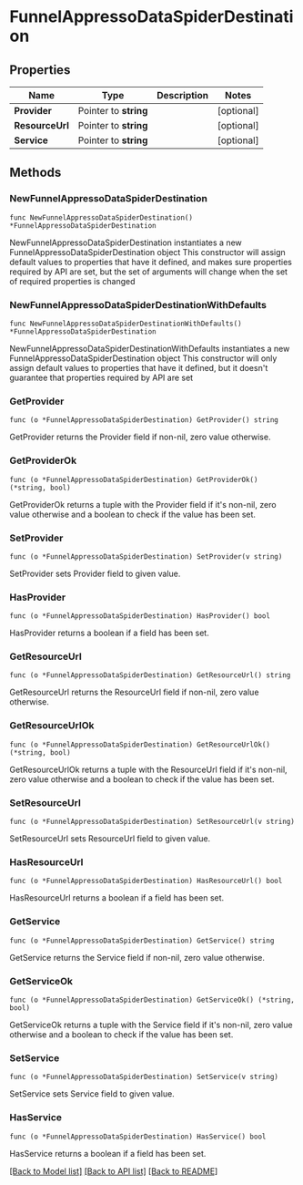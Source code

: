 # FunnelAppressoDataSpiderDestination

## Properties

Name | Type | Description | Notes
------------ | ------------- | ------------- | -------------
**Provider** | Pointer to **string** |  | [optional] 
**ResourceUrl** | Pointer to **string** |  | [optional] 
**Service** | Pointer to **string** |  | [optional] 

## Methods

### NewFunnelAppressoDataSpiderDestination

`func NewFunnelAppressoDataSpiderDestination() *FunnelAppressoDataSpiderDestination`

NewFunnelAppressoDataSpiderDestination instantiates a new FunnelAppressoDataSpiderDestination object
This constructor will assign default values to properties that have it defined,
and makes sure properties required by API are set, but the set of arguments
will change when the set of required properties is changed

### NewFunnelAppressoDataSpiderDestinationWithDefaults

`func NewFunnelAppressoDataSpiderDestinationWithDefaults() *FunnelAppressoDataSpiderDestination`

NewFunnelAppressoDataSpiderDestinationWithDefaults instantiates a new FunnelAppressoDataSpiderDestination object
This constructor will only assign default values to properties that have it defined,
but it doesn't guarantee that properties required by API are set

### GetProvider

`func (o *FunnelAppressoDataSpiderDestination) GetProvider() string`

GetProvider returns the Provider field if non-nil, zero value otherwise.

### GetProviderOk

`func (o *FunnelAppressoDataSpiderDestination) GetProviderOk() (*string, bool)`

GetProviderOk returns a tuple with the Provider field if it's non-nil, zero value otherwise
and a boolean to check if the value has been set.

### SetProvider

`func (o *FunnelAppressoDataSpiderDestination) SetProvider(v string)`

SetProvider sets Provider field to given value.

### HasProvider

`func (o *FunnelAppressoDataSpiderDestination) HasProvider() bool`

HasProvider returns a boolean if a field has been set.

### GetResourceUrl

`func (o *FunnelAppressoDataSpiderDestination) GetResourceUrl() string`

GetResourceUrl returns the ResourceUrl field if non-nil, zero value otherwise.

### GetResourceUrlOk

`func (o *FunnelAppressoDataSpiderDestination) GetResourceUrlOk() (*string, bool)`

GetResourceUrlOk returns a tuple with the ResourceUrl field if it's non-nil, zero value otherwise
and a boolean to check if the value has been set.

### SetResourceUrl

`func (o *FunnelAppressoDataSpiderDestination) SetResourceUrl(v string)`

SetResourceUrl sets ResourceUrl field to given value.

### HasResourceUrl

`func (o *FunnelAppressoDataSpiderDestination) HasResourceUrl() bool`

HasResourceUrl returns a boolean if a field has been set.

### GetService

`func (o *FunnelAppressoDataSpiderDestination) GetService() string`

GetService returns the Service field if non-nil, zero value otherwise.

### GetServiceOk

`func (o *FunnelAppressoDataSpiderDestination) GetServiceOk() (*string, bool)`

GetServiceOk returns a tuple with the Service field if it's non-nil, zero value otherwise
and a boolean to check if the value has been set.

### SetService

`func (o *FunnelAppressoDataSpiderDestination) SetService(v string)`

SetService sets Service field to given value.

### HasService

`func (o *FunnelAppressoDataSpiderDestination) HasService() bool`

HasService returns a boolean if a field has been set.


[[Back to Model list]](../README.md#documentation-for-models) [[Back to API list]](../README.md#documentation-for-api-endpoints) [[Back to README]](../README.md)


